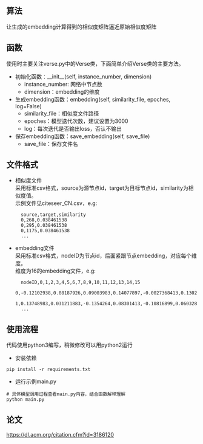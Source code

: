 ## 算法
让生成的embedding计算得到的相似度矩阵逼近原始相似度矩阵

## 函数
使用时主要关注verse.py中的Verse类，下面简单介绍Verse类的主要方法。
* 初始化函数：\_\_init__(self, instance_number, dimension)  
  * instance_number: 网络中节点数
  * dimension：embedding的维度
* 生成embedding函数：embedding(self, similarity_file, epoches, log=False)
  * similarity_file：相似度文件路径
  * epoches：模型迭代次数，建议设置为3000
  * log：每次迭代是否输出loss，否认不输出
* 保存embedding函数：save_embedding(self, save_file) 
  * save_file：保存文件名
  
## 文件格式
* 相似度文件  
采用标准csv格式，source为源节点id，target为目标节点id，similarity为相似度值。  
示例文件见citeseer_CN.csv，e.g:  

        source,target,similarity
        0,268,0.038461538
        0,295,0.038461538
        0,1175,0.038461538
        ...
* embedding文件  
采用标准csv格式，nodeID为节点id，后面紧跟节点embedding，对应每个维度。  
维度为16的embedding文件，e.g:  

        nodeID,0,1,2,3,4,5,6,7,8,9,10,11,12,13,14,15
        0,-0.12102938,0.08187926,0.09003983,0.14077897,-0.0027368413,0.13024694,-0.079879306,0.10257288,0.10346175,0.076681405,-0.104245506,0.064385615,0.16350543,-0.16906787,-0.09007224,0.106209256
        1,0.13748983,0.031211883,-0.1354264,0.08301413,-0.10816899,0.060328417,-0.15001796,0.0830121,-0.092105374,0.13242689,0.1629433,0.054039776,0.08023161,0.10998872,-0.11312806,0.11284387
        ...

## 使用流程
代码使用python3编写，稍微修改可以用python2运行
* 安装依赖
```
pip install -r requirements.txt
```
* 运行示例main.py
```
# 具体模型调用过程查看main.py内容，结合函数解释理解
python main.py
```

## 论文
https://dl.acm.org/citation.cfm?id=3186120
